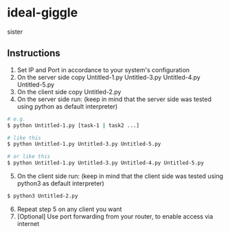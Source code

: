 # ideal-giggle
sister

## Instructions
1. Set IP and Port in accordance to your system's configuration
2. On the server side copy Untitled-1.py Untitled-3.py Untitled-4.py Untitled-5.py
3. On the client side copy Untitled-2.py
4. On the server side run: (keep in mind that the server side was tested using python as default interpreter)
```bash
# e.g.
$ python Untitled-1.py [task-1 | task2 ...]

# like this
$ python Untitled-1.py Untitled-3.py Untitled-5.py

# or like this
$ python Untitled-1.py Untitled-3.py Untitled-4.py Untitled-5.py
```
5. On the client side run: (keep in mind that the client side was tested using python3 as default interpreter)
```bash
$ python3 Untitled-2.py
```
6. Repeat step 5 on any client you want
7. [Optional] Use port forwarding from your router, to enable access via internet
